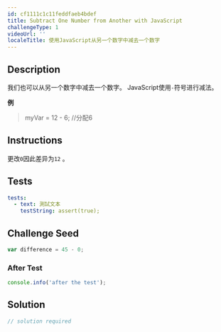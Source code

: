 ```yaml
---
id: cf1111c1c11feddfaeb4bdef
title: Subtract One Number from Another with JavaScript
challengeType: 1
videoUrl: ''
localeTitle: 使用JavaScript从另一个数字中减去一个数字
---
```


## Description
<section id="description">我们也可以从另一个数字中减去一个数字。 JavaScript使用<code>-</code>符号进行减法。 <p> <strong>例</strong> </p><blockquote> myVar = 12  -  6; //分配6 </blockquote></section>

## Instructions
<section id="instructions">更改<code>0</code>因此差异为<code>12</code> 。 </section>

## Tests
<section id='tests'>

```yml
tests:
  - text: 測試文本
    testString: assert(true);

```

</section>

## Challenge Seed
<section id='challengeSeed'>

<div id='js-seed'>

```js
var difference = 45 - 0;

```

</div>


### After Test
<div id='js-teardown'>

```js
console.info('after the test');
```

</div>

</section>

## Solution
<section id='solution'>

```js
// solution required
```
</section>
